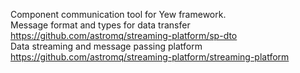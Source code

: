 Component communication tool for Yew framework.  
Message format and types for data transfer <https://github.com/astromq/streaming-platform/sp-dto>  
Data streaming and message passing platform <https://github.com/astromq/streaming-platform/streaming-platform>